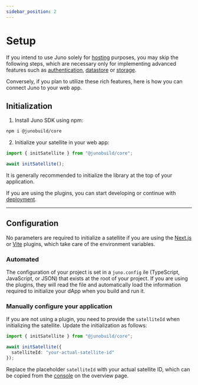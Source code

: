 ```yaml
---
sidebar_position: 2
---
```


# Setup

If you intend to use Juno solely for [hosting](../build/hosting.md) purposes, you may skip the following steps, which are necessary only for implementing advanced features such as [authentication](../build/authentication.md), [datastore](../build/datastore.md) or [storage](../build/storage.md).

Conversely, if you plan to utilize these rich features, here is how you can connect Juno to your web app.

## Initialization

1. Install Juno SDK using npm:

```bash
npm i @junobuild/core
```

2. Initialize your satellite in your web app:

```typescript
import { initSatellite } from "@junobuild/core";

await initSatellite();
```

It is generally recommended to initialize the library at the top of your application.

If you are using the plugins, you can start developing or continue with [deployment](./deploy.md).

---

## Configuration

No parameters are required to initialize a satellite if you are using the [Next.js](../miscellaneous/plugins.md#nextjs-plugin) or [Vite](../miscellaneous/plugins.md#vite-plugin) plugins, which take care of the environment variables.

### Automated

The configuration of your project is set in a `juno.config` ile (TypeScript, JavaScript, or JSON) that exists at the root of your project. If you are using the plugins, they will read the file and automatically load the information required to initialize your dApp when you build and run it.

### Manually configure your application

If you are not using a plugin, you need to provide the `satelliteId` when initializing the satellite. Update the initialization as follows:

```typescript
import { initSatellite } from "@junobuild/core";

await initSatellite({
  satelliteId: "your-actual-satellite-id"
});
```

Replace the placeholder `satelliteId` with your actual satellite ID, which can be copied from the [console](https://console.juno.build) on the overview page.

[satellite]: ../terminology.md#satellite
